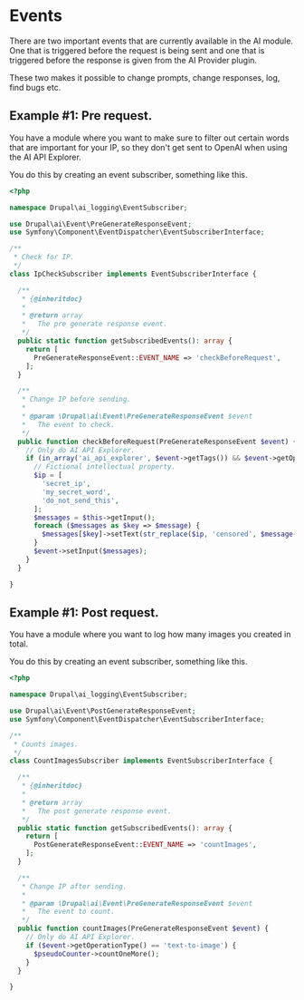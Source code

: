 # Events

There are two important events that are currently available in the AI module. One that is triggered before the request is being sent and one that is triggered before the response is given from the AI Provider plugin.

These two makes it possible to change prompts, change responses, log, find bugs etc.

## Example #1: Pre request.

You have a module where you want to make sure to filter out certain words that are important for your IP, so they don't get sent to OpenAI when using the AI API Explorer.

You do this by creating an event subscriber, something like this.

```php
<?php

namespace Drupal\ai_logging\EventSubscriber;

use Drupal\ai\Event\PreGenerateResponseEvent;
use Symfony\Component\EventDispatcher\EventSubscriberInterface;

/**
 * Check for IP.
 */
class IpCheckSubscriber implements EventSubscriberInterface {

  /**
   * {@inheritdoc}
   *
   * @return array
   *   The pre generate response event.
   */
  public static function getSubscribedEvents(): array {
    return [
      PreGenerateResponseEvent::EVENT_NAME => 'checkBeforeRequest',
    ];
  }

  /**
   * Change IP before sending.
   *
   * @param \Drupal\ai\Event\PreGenerateResponseEvent $event
   *   The event to check.
   */
  public function checkBeforeRequest(PreGenerateResponseEvent $event) {
    // Only do AI API Explorer.
    if (in_array('ai_api_explorer', $event->getTags()) && $event->getOperationType() == 'chat') {
      // Fictional intellectual property.
      $ip = [
        'secret_ip',
        'my_secret_word',
        'do_not_send_this',
      ];
      $messages = $this->getInput();
      foreach ($messages as $key => $message) {
        $messages[$key]->setText(str_replace($ip, 'censored', $message->getText()));
      }
      $event->setInput($messages);
    }
  }

}

```

## Example #1: Post request.

You have a module where you want to log how many images you created in total.

You do this by creating an event subscriber, something like this.

```php
<?php

namespace Drupal\ai_logging\EventSubscriber;

use Drupal\ai\Event\PostGenerateResponseEvent;
use Symfony\Component\EventDispatcher\EventSubscriberInterface;

/**
 * Counts images.
 */
class CountImagesSubscriber implements EventSubscriberInterface {

  /**
   * {@inheritdoc}
   *
   * @return array
   *   The post generate response event.
   */
  public static function getSubscribedEvents(): array {
    return [
      PostGenerateResponseEvent::EVENT_NAME => 'countImages',
    ];
  }

  /**
   * Change IP after sending.
   *
   * @param \Drupal\ai\Event\PreGenerateResponseEvent $event
   *   The event to count.
   */
  public function countImages(PreGenerateResponseEvent $event) {
    // Only do AI API Explorer.
    if ($event->getOperationType() == 'text-to-image') {
      $pseudoCounter->countOneMore();
    }
  }

}

```
